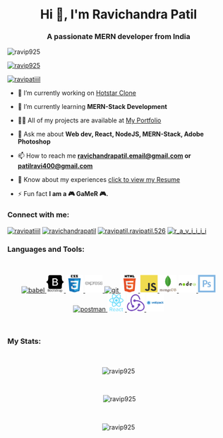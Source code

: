 <h1 align="center">Hi 👋, I'm Ravichandra Patil</h1>
<h3 align="center">A passionate MERN developer from India</h3>

<p align="left"> <img src="https://komarev.com/ghpvc/?username=ravip925&label=Profile%20views&color=0e75b6&style=flat" alt="ravip925" /> </p>

<p align="left"> <a href="https://github.com/ryo-ma/github-profile-trophy"><img src="https://github-profile-trophy.vercel.app/?username=ravip925" alt="ravip925" /></a> </p>

<p align="left"> <a href="https://twitter.com/ravipatiiil" target="blank"><img src="https://img.shields.io/twitter/follow/ravipatiiil?logo=twitter&style=for-the-badge" alt="ravipatiiil" /></a> </p>

- 🔭 I’m currently working on [Hotstar Clone](https://hotstar-clone-ravi.netlify.app/)

- 🌱 I’m currently learning **MERN-Stack Development**

- 👨‍💻 All of my projects are available at [My Portfolio](https://react-portfolio-ravi.netlify.app/)

- 💬 Ask me about **Web dev, React, NodeJS, MERN-Stack, Adobe Photoshop**

- 📫 How to reach me **ravichandrapatil.email@gmail.com or patilravi400@gmail.com**

- 📄 Know about my experiences [click to view my Resume](https://drive.google.com/file/d/1tlF1_9XfQ2ELC84Is6IZyQ2hxjtZcaU4/view?usp=sharing)

- ⚡ Fun fact **I am a 🎮 GaMeR 🎮.**

<h3 align="left">Connect with me:</h3>
<p align="left">
<a href="https://twitter.com/ravipatiiil" target="blank"><img align="center" src="https://raw.githubusercontent.com/rahuldkjain/github-profile-readme-generator/master/src/images/icons/Social/twitter.svg" alt="ravipatiiil" height="30" width="40" /></a>
<a href="https://linkedin.com/in/ravichandrapatil" target="blank"><img align="center" src="https://raw.githubusercontent.com/rahuldkjain/github-profile-readme-generator/master/src/images/icons/Social/linked-in-alt.svg" alt="ravichandrapatil" height="30" width="40" /></a>
<a href="https://fb.com/ravipatil.ravipatil.526" target="blank"><img align="center" src="https://raw.githubusercontent.com/rahuldkjain/github-profile-readme-generator/master/src/images/icons/Social/facebook.svg" alt="ravipatil.ravipatil.526" height="30" width="40" /></a>
<a href="https://instagram.com/r_a_v_i_i_i_i" target="blank"><img align="center" src="https://raw.githubusercontent.com/rahuldkjain/github-profile-readme-generator/master/src/images/icons/Social/instagram.svg" alt="r_a_v_i_i_i_i" height="30" width="40" /></a>
</p>

<h3 align="left">Languages and Tools:</h3></br>
<p align="center"> <a href="https://babeljs.io/" target="_blank" rel="noreferrer"> <img src="https://www.vectorlogo.zone/logos/babeljs/babeljs-icon.svg" alt="babel" width="40" height="40"/> </a> <a href="https://getbootstrap.com" target="_blank" rel="noreferrer"> <img src="https://raw.githubusercontent.com/devicons/devicon/master/icons/bootstrap/bootstrap-plain-wordmark.svg" alt="bootstrap" width="40" height="40"/> </a> <a href="https://www.w3schools.com/css/" target="_blank" rel="noreferrer"> <img src="https://raw.githubusercontent.com/devicons/devicon/master/icons/css3/css3-original-wordmark.svg" alt="css3" width="40" height="40"/> </a> <a href="https://expressjs.com" target="_blank" rel="noreferrer"> <img src="https://raw.githubusercontent.com/devicons/devicon/master/icons/express/express-original-wordmark.svg" alt="express" width="40" height="40"/> </a> <a href="https://git-scm.com/" target="_blank" rel="noreferrer"> <img src="https://www.vectorlogo.zone/logos/git-scm/git-scm-icon.svg" alt="git" width="40" height="40"/> </a> <a href="https://www.w3.org/html/" target="_blank" rel="noreferrer"> <img src="https://raw.githubusercontent.com/devicons/devicon/master/icons/html5/html5-original-wordmark.svg" alt="html5" width="40" height="40"/> </a> <a href="https://developer.mozilla.org/en-US/docs/Web/JavaScript" target="_blank" rel="noreferrer"> <img src="https://raw.githubusercontent.com/devicons/devicon/master/icons/javascript/javascript-original.svg" alt="javascript" width="40" height="40"/> </a> <a href="https://www.mongodb.com/" target="_blank" rel="noreferrer"> <img src="https://raw.githubusercontent.com/devicons/devicon/master/icons/mongodb/mongodb-original-wordmark.svg" alt="mongodb" width="40" height="40"/> </a> <a href="https://nodejs.org" target="_blank" rel="noreferrer"> <img src="https://raw.githubusercontent.com/devicons/devicon/master/icons/nodejs/nodejs-original-wordmark.svg" alt="nodejs" width="40" height="40"/> </a> <a href="https://www.photoshop.com/en" target="_blank" rel="noreferrer"> <img src="https://raw.githubusercontent.com/devicons/devicon/master/icons/photoshop/photoshop-line.svg" alt="photoshop" width="40" height="40"/> </a> <a href="https://postman.com" target="_blank" rel="noreferrer"> <img src="https://www.vectorlogo.zone/logos/getpostman/getpostman-icon.svg" alt="postman" width="40" height="40"/> </a> <a href="https://reactjs.org/" target="_blank" rel="noreferrer"> <img src="https://raw.githubusercontent.com/devicons/devicon/master/icons/react/react-original-wordmark.svg" alt="react" width="40" height="40"/> </a> <a href="https://redux.js.org" target="_blank" rel="noreferrer"> <img src="https://raw.githubusercontent.com/devicons/devicon/master/icons/redux/redux-original.svg" alt="redux" width="40" height="40"/> </a> <a href="https://webpack.js.org" target="_blank" rel="noreferrer"> <img src="https://raw.githubusercontent.com/devicons/devicon/d00d0969292a6569d45b06d3f350f463a0107b0d/icons/webpack/webpack-original-wordmark.svg" alt="webpack" width="40" height="40"/> </a> </p></br>

<h3 align="left">My Stats:</h3></br>
<p align="center"><img align="center" src="https://github-readme-stats.vercel.app/api/top-langs?username=ravip925&show_icons=true&locale=en&layout=compact" alt="ravip925" /></p></br>

<p align="center">&nbsp;<img align="center" src="https://github-readme-stats.vercel.app/api?username=ravip925&show_icons=true&locale=en" alt="ravip925" /></p></br>

<p align="center"><img align="center" src="https://github-readme-streak-stats.herokuapp.com/?user=ravip925&" alt="ravip925" /></p>
